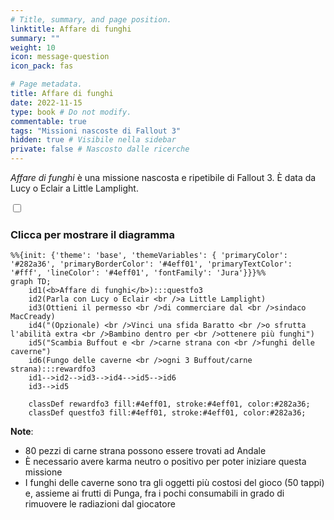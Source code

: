 ```yaml
---
# Title, summary, and page position.
linktitle: Affare di funghi
summary: ""
weight: 10
icon: message-question
icon_pack: fas

# Page metadata.
title: Affare di funghi
date: 2022-11-15
type: book # Do not modify.
commentable: true
tags: "Missioni nascoste di Fallout 3"
hidden: true # Visibile nella sidebar
private: false # Nascosto dalle ricerche
---
```


<div class="fo3">


*Affare di funghi* è una missione nascosta e ripetibile di Fallout 3. È data da Lucy o Eclair a Little Lamplight.



<section class="chart-collapse">
<input type="checkbox" name="collapse2" id="handle2">
<h3 class="handle">
<label for="handle2">Clicca per mostrare il diagramma</label>
</h3>
<div class="content">

```mermaid
%%{init: {'theme': 'base', 'themeVariables': { 'primaryColor': '#282a36', 'primaryBorderColor': '#4eff01', 'primaryTextColor': '#fff', 'lineColor': '#4eff01', 'fontFamily': 'Jura'}}}%%
graph TD;
    id1(<b>Affare di funghi</b>):::questfo3
    id2(Parla con Lucy o Eclair <br />a Little Lamplight)
    id3(Ottieni il permesso <br />di commerciare dal <br />sindaco MacCready)
    id4("(Opzionale) <br />Vinci una sfida Baratto <br />o sfrutta l'abilità extra <br />Bambino dentro per <br />ottenere più funghi")
    id5("Scambia Buffout e <br />carne strana con <br />funghi delle caverne")
    id6(Fungo delle caverne <br />ogni 3 Buffout/carne strana):::rewardfo3
    id1-->id2-->id3-->id4-->id5-->id6
    id3-->id5
    
    classDef rewardfo3 fill:#4eff01, stroke:#4eff01, color:#282a36;
    classDef questfo3 fill:#4eff01, stroke:#4eff01, color:#282a36;
```

</div>
</section>

**Note**:
- 80 pezzi di carne strana possono essere trovati ad Andale
- È necessario avere karma neutro o positivo per poter iniziare questa missione
- I funghi delle caverne sono tra gli oggetti più costosi del gioco (50 tappi) e, assieme ai frutti di Punga, fra i pochi consumabili in grado di rimuovere le radiazioni dal giocatore

</div>